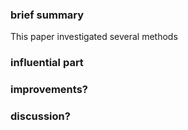 ### brief summary
This paper investigated several methods
### influential part

### improvements?

### discussion?


